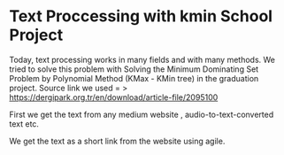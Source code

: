 # Text Proccessing with kmin School Project

Today, text processing works in many fields and with many methods. We tried to solve this problem with Solving the Minimum Dominating Set Problem by Polynomial Method (KMax - KMin tree) in the graduation project. Source link we used = > https://dergipark.org.tr/en/download/article-file/2095100

First we get the text from any medium website , audio-to-text-converted text etc.

We get the text as a short link from the website using agile.

